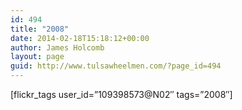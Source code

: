 ```yaml
---
id: 494
title: "2008"
date: 2014-02-18T15:18:12+00:00
author: James Holcomb
layout: page
guid: http://www.tulsawheelmen.com/?page_id=494
---
```

[flickr\_tags user\_id=&#8221;109398573@N02&#8243; tags=&#8221;2008&#8243;]